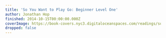 ```yaml
---
title: 'So You Want to Play Go: Beginner Level One'
author: Jonathan Hop
finished: 2014-10-15T00:00:00.000Z
coverImage: https://book-covers.nyc3.digitaloceanspaces.com/readings/so-you-want-to-play-go-beginner-level-one-01.jpg
dropped: false
---
```


